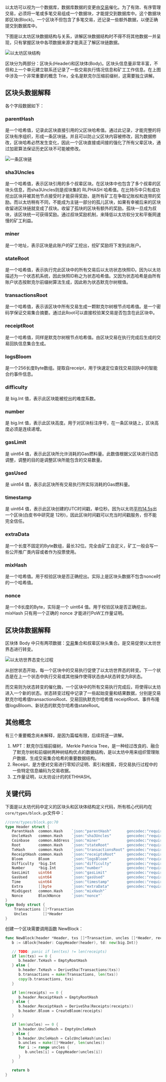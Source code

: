 

以太坊可以视为一个数据库，数据库数据的变更由[交易](./transaction.md)催化。为了有效、有序管理交易，必须将一笔或多笔交易组成一个数据块，才能提交到数据库中。这个数据块即区块(Block)。一个区块不但包含了多笔交易，还记录一些额外数据，以便正确提交到数据库中。

下图是以太坊区块数据结构与关系，讲解区块数据结构时不得不将其他数据一并呈现，只有掌握区块中各项数据来源才能真正了解区块链数据。

![以太坊区块结构](https://img.learnblockchain.cn/2019/05/19_ethereum-full-block-data-struct.png!de)

区块分为两部分：区块头(Header)和区块体(Body)。区块头信息量非常丰富，不但和上一个单元建立联系还记录了一些交易执行情况信息和矿工工作信息。在上图中涉及一个非常重要的概念 Trie，全名是默克尔压缩前缀树，这需要独立讲解。

## 区块头数据解释

各个字段数据如下：

### parentHash

是一个哈希值，记录此区块直接引用的父区块哈希值。通过此记录，才能完整的将区块有序组织，形成一条区块链。并且可以防止父区块内容被修改，因为数据修改，区块哈希必然发生变化，因此一个区块直接或间接的强化了所有父辈区块，通过加密算法保证历史区块不可能被修改。

  ![一条区块链](https://img.learnblockchain.cn/2019/05/19_blockchain1toN.png!de)

### sha3Uncles

是一个哈希值，表示区块引用的多个叔辈区块。在区块体中也包含了多个叔辈的区块头信息，而sha3Uncles则是叔块集的 RLPHASH 哈希值。在比特币中只有成功挖出区块并被其他节点接受时才能获得奖励，是所有矿工在争取记账权和连带的奖励。而以太坊稍有不同，不能成为主链一部分的孤儿区块，如果有幸被后来的区块收留进区块链就变成了叔块。收留了孤块的区块有额外的奖励。孤块一旦成为叔块，该区块统一可获得奖励。通过叔块奖励机制，来降低以太坊软分叉和平衡网速慢的矿工利益。

### miner

是一个地址，表示区块是此账户的矿工挖出，挖矿奖励将下发到此账户。

### stateRoot

是一个哈希值，表示执行完此区块中的所有交易后以太坊状态快照ID。因为以太坊描述为一个状态机系统，因此快照ID称之为状态哈希值。又因为状态哈希是由所有账户状态按默克尔前缀树算法生成，因此称为状态默克尔树根值。

### transactionsRoot

是一个哈希值，表示该区块中所有交易生成一颗默克尔树根节点哈希值。是一个密码学保证交易集合摘要。通过此Root可以直接校验某交易是否包含在此区块中。

### receiptRoot

是一个哈希值，同样是默克尔树根节点哈希值。由区块交易在执行完成后生成的交易回执信息集合生成。

### logsBloom

是一个256长度Byte数组。提取自receipt，用于快速定位查找交易回执中的智能合约事件信息。

### difficulty

是 big.Int 值，表示此区块能被挖出的难度系数。

### number

是 big.Int 值，表示此区块高度。用于对区块标注序号，在一条区块链上，区块高度必须是连续递增。

### gasLimit

是 uint64 值，表示此区块所允许消耗的Gas燃料量。此数值根据父区块进行动态调整，调整的目的是调整区块所能包含的交易数量。

### gasUsed

是 uint64 值，表示此区块所有交易执行所实际消耗的Gas燃料量。

### timestamp

是 uint64 值，表示此区块创建的UTC时间戳，单位秒。因为以太坊[平均14.5s](https://etherscan.io/chart/blocktime)出一个区块(白皮书中研究是 12秒)，因此区块时间戳可以充当时间戳服务，但不能完全信任。

### extraData

是一个长度不固定的Byte数组，最长32位。完全由矿工自定义，矿工一般会写一些公开推广类内容或者作为投票使用。

### mixHash

是一个哈希值。用于校验区块是否正确挖出。实际上是区块头数据不包含nonce时的一个哈希值。

### nonce

是一个8长度的Byte，实际是一个 uint64 值。用于校验区块是否正确挖出，mixHash 只有用一个正确的 nonce 才能进行PoW工作量证明。

## 区块体数据解释

区块体 Body 中只有两项数据：[交易](./transaction.md)集合和叔辈区块头集合。是交易促使以太坊世界态进行转变。

![以太坊世界态变化过程](https://img.learnblockchain.cn/2019/05/19_ethereum-state-change!de)

从创世状态开始，每一个区块中的交易执行促使了以太坊世界态的转变。下一个状态是在上一个状态中执行交易或其他操作使得状态由A状态转变为B状态。

而交易则为状态转变的催化酶，一个区块中的所有交易执行完成后，将使得以太坊进入一个新的状态。状态转变过程中记录了一些起始变量和结果数据，分别是交易默克尔哈希值transactionsRoot、交易回执默克尔哈希值 receiptRoot、事件布隆值logsBloom、新状态的默克尔哈希值stateRoot。

## 其他概念

有三个重要概念尚未解释，是因为篇幅有限，后续将逐一讲解。

1. MPT：默克尔压缩前缀树， Merkle Patricia Tree，是一种经过改良的、融合了默克尔树和前缀树两种树结构优点的数据结构，是以太坊中用来组织管理账户数据、生成交易集合哈希的重要数据结构。
2. Receipt，是方便对交易进行零知识证明、索引和搜索，将交易执行过程中的一些特定信息编码为交易收据。
3. 工作量证明，以太坊设计的的ETHHASH。

## 关键代码

下面是以太坊代码中定义的区块头和区块体结构定义代码，所有核心代码均在`core/types/block.go`文件中：

```go
//core/types/block.go:70
type Header struct {
   ParentHash  common.Hash    `json:"parentHash"       gencodec:"required"`
   UncleHash   common.Hash    `json:"sha3Uncles"       gencodec:"required"`
   Coinbase    common.Address `json:"miner"            gencodec:"required"`
   Root        common.Hash    `json:"stateRoot"        gencodec:"required"`
   TxHash      common.Hash    `json:"transactionsRoot" gencodec:"required"`
   ReceiptHash common.Hash    `json:"receiptsRoot"     gencodec:"required"`
   Bloom       Bloom          `json:"logsBloom"        gencodec:"required"`
   Difficulty  *big.Int       `json:"difficulty"       gencodec:"required"`
   Number      *big.Int       `json:"number"           gencodec:"required"`
   GasLimit    uint64         `json:"gasLimit"         gencodec:"required"`
   GasUsed     uint64         `json:"gasUsed"          gencodec:"required"`
   Time        uint64         `json:"timestamp"        gencodec:"required"`
   Extra       []byte         `json:"extraData"        gencodec:"required"`
   MixDigest   common.Hash    `json:"mixHash"`
   Nonce       BlockNonce     `json:"nonce"`
}
type Body struct {
	Transactions []*Transaction
	Uncles       []*Header
}
```

创建一个区块需要调用函数 NewBlock：

```go
func NewBlock(header *Header, txs []*Transaction, uncles []*Header, receipts []*Receipt) *Block {
   b := &Block{header: CopyHeader(header), td: new(big.Int)}

   // TODO: panic if len(txs) != len(receipts)
   if len(txs) == 0 {
      b.header.TxHash = EmptyRootHash
   } else {
      b.header.TxHash = DeriveSha(Transactions(txs))
      b.transactions = make(Transactions, len(txs))
      copy(b.transactions, txs)
   }

   if len(receipts) == 0 {
      b.header.ReceiptHash = EmptyRootHash
   } else {
      b.header.ReceiptHash = DeriveSha(Receipts(receipts))
      b.header.Bloom = CreateBloom(receipts)
   }

   if len(uncles) == 0 {
      b.header.UncleHash = EmptyUncleHash
   } else {
      b.header.UncleHash = CalcUncleHash(uncles)
      b.uncles = make([]*Header, len(uncles))
      for i := range uncles {
         b.uncles[i] = CopyHeader(uncles[i])
      }
   }

   return b
}
```
